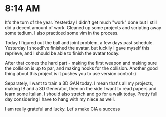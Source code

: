 # 8:14 AM 

It's the turn of the year. Yesterday I didn't get much "work" done but I still did a decent amount of work. Cleaned up some projects and scripting away some tedium. I also practiced some vim in the process. 

Today I figured out the ball and joint problem, a few days past schedule. Yesterday I shoudl've finished the avatar, but luckily I gave myself this reprieve, and I should be able to finish the avatar today.

After that comes the hard part - making the first weapon and making sure the collision is up to par, and making hooks for the collision. Another good thing about this project is it pushes you to use version control :)

Separately, I want to train a 3D GAN today. I mean that's all my projects, making IB and a 3D Generator, then on the side I want to read papers and learn some Italian. I should also stretch and go for a walk today. Pretty full day considering I have to hang with my niece as well. 

I am really grateful and lucky. Let's make CIA a success
